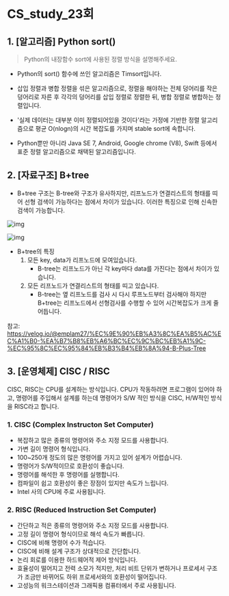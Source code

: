 # CS_study_23회

## 1. [알고리즘] Python sort()

> Python의 내장함수 sort에 사용된 정렬 방식을 설명해주세요.

- Python의 sort() 함수에 쓰인 알고리즘은 Timsort입니다.
- 삽입 정렬과 병합 정렬을 섞은 알고리즘으로, 정렬을 해야하는 전체 덩어리를 작은 덩어리로 자른 후 각각의 덩어리를 삽입 정렬로 정렬한 뒤, 병합 정렬로 병합하는 정렬입니다.

- '실제 데이터는 대부분 이미 정렬되어있을 것이다'라는 가정에 기반한 정렬 알고리즘으로 평균 O(nlogn)의 시간 복잡도를 가지며 stable sort에 속합니다.
- Python뿐만 아니라 Java SE 7, Android, Google chrome (V8), Swift 등에서 표준 정렬 알고리즘으로 채택된 알고리즘입니다.



## 2. [자료구조] B+tree

- B+tree 구조는 B-tree와 구조가 유사하지만, 리프노드가 연결리스트의 형태를 띠어 선형 검색이 가능하다는 점에서 차이가 있습니다. 이러한 특징으로 인해 신속한 검색이 가능합니다.

![img](https://media.vlpt.us/images/emplam27/post/64290106-d927-4a82-9e08-8e52783c7dd3/DB%20%EC%9D%B8%EB%8D%B1%EC%8A%A4.jpg)

![img](https://media.vlpt.us/images/emplam27/post/bcbce100-d475-4cda-aebe-946d1813949c/B%ED%94%8C%EB%9F%AC%EC%8A%A4%20%ED%8A%B8%EB%A6%AC%20%EA%B8%B0%EB%B3%B8%20%ED%98%95%ED%83%9C.jpg)

- B+tree의 특징
  1. 모든 key, data가 리프노드에 모여있습니다.
     - B-tree는 리프노드가 아닌 각 key마다 data를 가진다는 점에서 차이가 있습니다.
  2. 모든 리프노드가 연결리스트의 형태를 띠고 있습니다.
     - B-tree는 옆 리프노드를 검사 시 다시 루프노드부터 검사해야 하지만 B+tree는 리프노드에서 선형검사를 수행할 수 있어 시간복잡도가 크게 줄어듭니다.

참고: https://velog.io/@emplam27/%EC%9E%90%EB%A3%8C%EA%B5%AC%EC%A1%B0-%EA%B7%B8%EB%A6%BC%EC%9C%BC%EB%A1%9C-%EC%95%8C%EC%95%84%EB%B3%B4%EB%8A%94-B-Plus-Tree



## 3. [운영체제] CISC / RISC

CISC, RISC는 CPU를 설계하는 방식입니다. CPU가 작동하려면 프로그램이 있어야 하고, 명령어를 주입해서 설계를 하는데 명령어가 S/W 적인 방식을 CISC, H/W적인 방식을 RISC라고 합니다.

### 1. CISC (Complex Instructon Set Computer)

- 복잡하고 많은 종류의 명령어와 주소 지정 모드를 사용합니다.
- 가변 길이 명령어 형식입니다.
- 100~250개 정도의 많은 명령어를 가지고 있어 설계가 어렵습니다.
- 명령어가 S/W적이므로 호환성이 좋습니다.
- 명령어를 해석한 후 명령어를 실행합니다.
- 컴파일이 쉽고 호환성이 좋은 장점이 있지만 속도가 느립니다.
- Intel 사의 CPU에 주로 사용됩니다.

### 2. RISC (Reduced Instruction Set Computer)

- 간단하고 적은 종류의 명령어와 주소 지정 모드를 사용합니다.
- 고정 길이 명령어 형식이므로 해석 속도가 빠릅니다.
- CISC에 비해 명령어 수가 적습니다.
- CISC에 비해 설계 구조가 상대적으로 간단합니다.
- 논리 회로를 이용한 하드웨어적 제어 방식입니다.
- 효율성이 떨어지고 전력 소모가 적지만, 처리 비트 단위가 변하거나 프로세서 구조가 조금만 바뀌어도 하위 프로세서와의 호환성이 떨어집니다.
- 고성능의 워크스테이션과 그래픽용 컴퓨터에서 주로 사용됩니다.